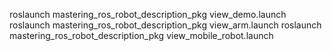 roslaunch mastering_ros_robot_description_pkg view_demo.launch
roslaunch mastering_ros_robot_description_pkg view_arm.launch
roslaunch mastering_ros_robot_description_pkg view_mobile_robot.launch
